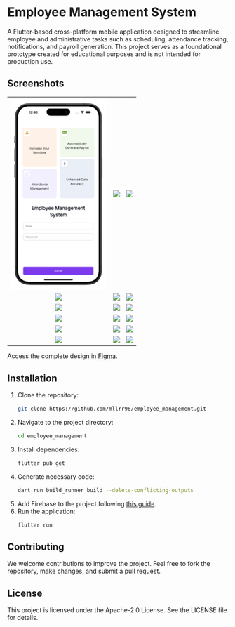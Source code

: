 
# Employee Management System

A Flutter-based cross-platform mobile application designed to streamline employee and administrative tasks such as scheduling, attendance tracking, notifications, and payroll generation. This project serves as a foundational prototype created for educational purposes and is not intended for production use.

## Screenshots
<div style="text-align: center">
    <table>
        <tr>
            <td style="text-align: center">
                <img src="https://github.com/mllrr96/employee_management/blob/main/screenshots/sc1.png" width="220"/>
            </td>            
            <td style="text-align: center">
                <img src="schttps://github.com/mllrr96/employee_management/blob/main/screenshots/sc2.png" width="220"/>
            </td>
            <td style="text-align: center">
                <img src="schttps://github.com/mllrr96/employee_management/blob/main/screenshots/sc3.png" width="220"/>
            </td>
        </tr>
        <tr>
            <td style="text-align: center">
                <img src="schttps://github.com/mllrr96/employee_management/blob/main/screenshots/sc4.png" width="220"/>
            </td>            
            <td style="text-align: center">
                <img src="schttps://github.com/mllrr96/employee_management/blob/main/screenshots/sc5.png" width="220"/>
            </td>
            <td style="text-align: center">
                <img src="schttps://github.com/mllrr96/employee_management/blob/main/screenshots/sc6.png" width="220"/>
            </td>
        </tr>
        <tr>
            <td style="text-align: center">
                <img src="schttps://github.com/mllrr96/employee_management/blob/main/screenshots/sc7.png" width="220"/>
            </td>            
            <td style="text-align: center">
                <img src="schttps://github.com/mllrr96/employee_management/blob/main/screenshots/sc7.png" width="220"/>
            </td>
            <td style="text-align: center">
                <img src="schttps://github.com/mllrr96/employee_management/blob/main/screenshots/sc8.png" width="220"/>
            </td>
        </tr>
        <tr>
            <td style="text-align: center">
                <img src="schttps://github.com/mllrr96/employee_management/blob/main/screenshots/sc8.png" width="220"/>
            </td>            
            <td style="text-align: center">
                <img src="schttps://github.com/mllrr96/employee_management/blob/main/screenshots/sc9.png" width="220"/>
            </td>
            <td style="text-align: center">
                <img src="schttps://github.com/mllrr96/employee_management/blob/main/screenshots/10.png" width="220"/>
            </td>
        </tr>
        <tr>
            <td style="text-align: center">
                <img src="schttps://github.com/mllrr96/employee_management/blob/main/screenshots/discount-1.png" width="220"/>
            </td>            
            <td style="text-align: center">
                <img src="schttps://github.com/mllrr96/employee_management/blob/main/screenshots/discount-2.png" width="220"/>
            </td>
            <td style="text-align: center">
                <img src="schttps://github.com/mllrr96/employee_management/blob/main/screenshots/discount-3.png" width="220"/>
            </td>
        </tr>
        <tr>
            <td style="text-align: center">
                <img src="schttps://github.com/mllrr96/employee_management/blob/main/screenshots/search-2.png" width="220"/>
            </td>            
            <td style="text-align: center">
                <img src="schttps://github.com/mllrr96/employee_management/blob/main/screenshots/search-3.png" width="220"/>
            </td>
            <td style="text-align: center">
                <img src="schttps://github.com/mllrr96/employee_management/blob/main/screenshots/draft-order-2.png" width="220"/>
            </td>
        </tr>
    </table>
</div>

Access the complete design in [Figma](https://www.figma.com/design/uD44LMhsksgw9bLv5wJxod/Employee-Management-System?node-id=11-0\&node-type=canvas\&t=UWVLwndqTEbcmdbO-0).

## Installation

1. Clone the repository:
   ```bash
   git clone https://github.com/mllrr96/employee_management.git
   ```
2. Navigate to the project directory:
   ```bash
   cd employee_management
   ```
3. Install dependencies:
   ```bash
   flutter pub get
   ```
4. Generate necessary code:
   ```bash
   dart run build_runner build --delete-conflicting-outputs
   ```
5. Add Firebase to the project following [this guide](https://firebase.google.com/docs/flutter/setup).
6. Run the application:
   ```bash
   flutter run
   ```

## Contributing

We welcome contributions to improve the project. Feel free to fork the repository, make changes, and submit a pull request.

## License

This project is licensed under the Apache-2.0 License. See the LICENSE file for details.
